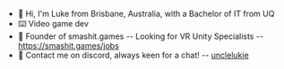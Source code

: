 - 👋 Hi, I'm Luke from Brisbane, Australia, with a Bachelor of IT from UQ
- ⌨️ Video game dev
- 🔨 Founder of smashit.games -- Looking for VR Unity Specialists -- https://smashit.games/jobs
- 📇 Contact me on discord, always keen for a chat! -- [unclelukie](https://discord.com/users/99079218897371136)
